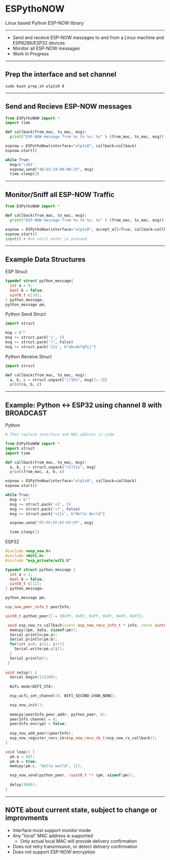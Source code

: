 # ESPythoNOW
Linux based Python ESP-NOW library

---

* Send and receive ESP-NOW messages to and from a Linux machine and ESP8266/ESP32 devices
* Monitor all ESP-NOW messages
* Work In Progress

---
Prep the interface and set channel
---
```
sudo bash prep.sh wlp1s0 8
```
---
Send and Recieve ESP-NOW messages
---
```python
from ESPythoNOW import *
import time

def callback(from_mac, to_mac, msg):
  print("ESP-NOW message from %s to %s: %s" % (from_mac, to_mac, msg))

espnow = ESPythoNow(interface="wlp1s0", callback=callback)
espnow.start()

while True:
  msg=b'\x01'
  espnow.send("48:55:19:00:00:33", msg)
  time.sleep(3)


```
---
Monitor/Sniff all ESP-NOW Traffic
---
```python
from ESPythoNOW import *

def callback(from_mac, to_mac, msg):
  print("ESP-NOW message from %s to %s: %s" % (from_mac, to_mac, msg))

espnow = ESPythoNow(interface="wlp1s0", accept_all=True, callback=callback)
espnow.start()
input() # Run until enter is pressed
```

---
Example Data Structures
---

ESP Struct
```c++
typedef struct python_message{
  int a = 0;
  bool b = false;
  uint8_t c[10];
} python_message;
python_message pm;
```

Python Send Struct
```python
import struct

msg = b""
msg += struct.pack('i', 5)
msg += struct.pack('?', False)
msg += struct.pack('11s', b"abcdefghij")
```

Python Receive Struct
```python
import struct

def callback(from_mac, to_mac, msg):
  a, b, c = struct.unpack("i?10s", msg[2:-3])
  print(a, b, c)
```

---
Example: Python <-> ESP32 using channel 8 with BROADCAST
---

Python
```python
# Then replace interface and MAC address in code

from ESPythoNOW import *
import struct
import time

def callback(from_mac, to_mac, msg):
  a, b, c = struct.unpack("<I?11s", msg)
  print(from_mac, a, b, c)

espnow = ESPythoNow(interface="wlp1s0", callback=callback)
espnow.start()

while True:
  msg = b""
  msg += struct.pack('<I', 5)
  msg += struct.pack('<?', False)
  msg += struct.pack('<11s', b"Hello World")

  espnow.send("FF:FF:FF:FF:FF:FF", msg)

  time.sleep(1)
```

ESP32
```c++
#include <esp_now.h>
#include <WiFi.h>
#include "esp_private/wifi.h"

typedef struct python_message {
  int a = 1;
  bool b = false;
  uint8_t c[11];
} python_message;

python_message pm;

esp_now_peer_info_t peerInfo;

uint8_t python_peer[] = {0xFF, 0xFF, 0xFF, 0xFF, 0xFF, 0xFF};

 void esp_now_rx_callback(const esp_now_recv_info_t * info, const uint8_t *data, int len) {
  memcpy(&pm, data, sizeof(pm));
  Serial.println(pm.a);
  Serial.println(pm.b);
  for(int i=0; i<11; i++){
    Serial.write(pm.c[i]);
  }
  Serial.println();
 }
 
void setup() {
  Serial.begin(115200);
 
  WiFi.mode(WIFI_STA);

  esp_wifi_set_channel(8, WIFI_SECOND_CHAN_NONE);

  esp_now_init();
  
  memcpy(peerInfo.peer_addr, python_peer, 6);
  peerInfo.channel = 8;  
  peerInfo.encrypt = false;
  
  esp_now_add_peer(&peerInfo);
  esp_now_register_recv_cb(esp_now_recv_cb_t(esp_now_rx_callback));
}

void loop() {
  pm.a = 567;
  pm.b = true;
  memcpy(pm.c, "hello world", 11);

  esp_now_send(python_peer, (uint8_t *) &pm, sizeof(pm));
   
  delay(3000);
}
```





---
NOTE about current state, subject to change or improvments
---
* Interface must support monitor mode
* Any "local" MAC address is supported
  * Only actual local MAC will provide delivery confirmation
* Does not retry transmission, or detect delivery confirmation
* Does not support ESP-NOW encryption
